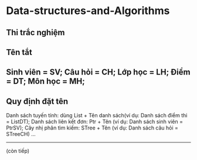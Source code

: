 # Data-structures-and-Algorithms

Thi trắc nghiệm
------------------------------------------
Tên tắt
------------------------------------------
Sinh viên = SV;
Câu hỏi   = CH;
Lớp học   = LH;
Điểm      = DT;
Môn học   = MH;
------------------------------------------
Quy định đặt tên
------------------------------------------

Danh sách tuyến tính: dùng List + Tên danh sách(ví dụ: Danh sách điểm thi = ListDT);
Danh sách liên kết đơn: Ptr + Tên (ví dụ: Danh sách sinh viên = PtrSV);
Cây nhị phân tìm kiếm: STree + Tên (ví dụ: Danh sách câu hỏi = STreeCH)
...

------------------------------------------

(còn tiếp)
